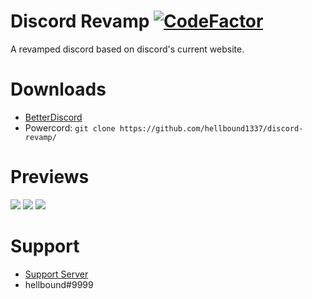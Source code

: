 # Discord Revamp [![CodeFactor](https://www.codefactor.io/repository/github/hellboundthegod/discord-revamp/badge)](https://www.codefactor.io/repository/github/hellboundthegod/discord-revamp)
A revamped discord based on discord's current website.

# Downloads
- [BetterDiscord](https://betterdiscord.net/ghdl?id=3316)
- Powercord: `git clone https://github.com/hellbound1337/discord-revamp/`

# Previews
<img src="https://i.imgur.com/9OccKsz.png"/>
<img src="https://i.imgur.com/6xEH9hS.png"/>
<img src="https://i.imgur.com/ZxIFZPb.png"/>

# Support 
- [Support Server](https://discord.gg/pCc7q4Z)
- hellbound#9999 

